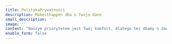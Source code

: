 ```yaml
---
title: PolitykaPrywatności
description: Makeithappen dba o Twoje dane
small_description: ''
image: ''
content: "Naszym priorytetem jest Twój komfort, dlatego też dbamy o dane, którymi dzielisz się z nami poprzez formularz (imię, nazwisko, adres e-mail, numer telefonu). \r\n\nChcemy zapewnić, że Twoje dane są u nas bezpieczne (nikomu ich nie udostępniamy), a wykorzystujemy je jedynie do kontaktu przy realizacji zamówionych przez Ciebie usług. \r\n\nDodatkowo, dla celów statystycznych i ciągłego poprawiania użyteczności naszej strony zbieramy dane, które nie pozwalają na identyfikację klienta (odwiedzane strony i miejsca, czas wizyty, Twoje kliknięcia, sposób korzystania z usług, typ przeglądarki oraz urządzenia)\r\n\nJeśli masz jakiekolwiek pytania dotyczące prywatności, prosimy o kontakt."
enable_form: false
---
```


